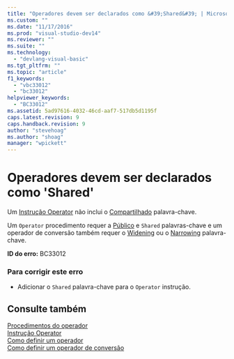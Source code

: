 ```yaml
---
title: "Operadores devem ser declarados como &#39;Shared&#39; | Microsoft Docs"
ms.custom: ""
ms.date: "11/17/2016"
ms.prod: "visual-studio-dev14"
ms.reviewer: ""
ms.suite: ""
ms.technology: 
  - "devlang-visual-basic"
ms.tgt_pltfrm: ""
ms.topic: "article"
f1_keywords: 
  - "vbc33012"
  - "bc33012"
helpviewer_keywords: 
  - "BC33012"
ms.assetid: 5ad97616-4032-46cd-aaf7-517db5d1195f
caps.latest.revision: 9
caps.handback.revision: 9
author: "stevehoag"
ms.author: "shoag"
manager: "wpickett"
---
```

# Operadores devem ser declarados como &#39;Shared&#39;
Um [Instrução Operator](../../visual-basic/language-reference/statements/operator-statement.md) não inclui o [Compartilhado](../../visual-basic/language-reference/modifiers/shared.md) palavra\-chave.  
  
 Um `Operator` procedimento requer a [Público](../../visual-basic/language-reference/modifiers/public.md) e `Shared` palavras\-chave e um operador de conversão também requer o [Widening](../../visual-basic/language-reference/modifiers/widening.md) ou o [Narrowing](../../visual-basic/language-reference/modifiers/narrowing.md) palavra\-chave.  
  
 **ID do erro:** BC33012  
  
### Para corrigir este erro  
  
-   Adicionar o `Shared` palavra\-chave para o `Operator` instrução.  
  
## Consulte também  
 [Procedimentos do operador](../../visual-basic/programming-guide/language-features/procedures/operator-procedures.md)   
 [Instrução Operator](../../visual-basic/language-reference/statements/operator-statement.md)   
 [Como definir um operador](../Topic/How%20to:%20Define%20an%20Operator%20\(Visual%20Basic\).md)   
 [Como definir um operador de conversão](../../visual-basic/programming-guide/language-features/procedures/how-to-define-a-conversion-operator.md)